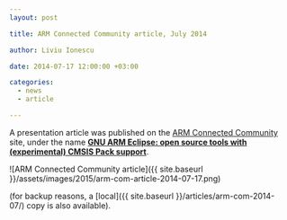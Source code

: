 ```yaml
---
layout: post

title: ARM Connected Community article, July 2014

author: Liviu Ionescu

date: 2014-07-17 12:00:00 +03:00

categories:
  - news
  - article

---
```


A presentation article was published on the [ARM Connected Community](http://community.arm.com) site, under the name **[GNU ARM Eclipse: open source tools with (experimental) CMSIS Pack support](http://community.arm.com/groups/tools/blog/2014/07/17/gnu-arm-eclipse-open-source-tools-with-experimental-cmsis-pack-support)**.

![ARM Connected Community article]({{ site.baseurl }}/assets/images/2015/arm-com-article-2014-07-17.png)

(for backup reasons, a [local]({{ site.baseurl }}/articles/arm-com-2014-07/) copy is also available).
